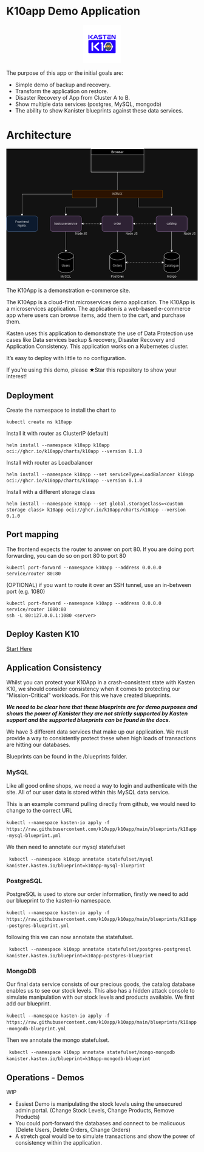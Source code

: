 # K10app Demo Application

<p align="center">
 <img src="K10_StealthApp.png?raw=true" alt="K10App Logo" width="20%" height="20%" />
</p>

The purpose of this app or the initial goals are: 

- Simple demo of backup and recovery.
- Transform the application on restore.
- Disaster Recovery of App from Cluster A to B.
- Show multiple data services (postgres, MySQL, mongodb)
- The ability to show Kanister blueprints against these data services.

# Architecture 

![](K10_app-App%20Logic.png)

The K10App is a demonstration e-commerce site. 

The K10App is a cloud-first microservices demo application. The K10App is a microservices application. The application is a web-based e-commerce app where users can browse items, add them to the cart, and purchase them.

Kasten uses this application to demonstrate the use of Data Protection use cases like Data services backup & recovery, Disaster Recovery and Application Consistency. This application works on a Kubernetes cluster. 

It’s easy to deploy with little to no configuration.

If you’re using this demo, please ★Star this repository to show your interest!
## Deployment

Create the namespace to install the chart to

```shell
kubectl create ns k10app
```

Install it with router as ClusterIP (default)

```shell
helm install --namespace k10app k10app oci://ghcr.io/k10app/charts/k10app --version 0.1.0
```

Install with router as Loadbalancer

```shell
helm install --namespace k10app --set serviceType=LoadBalancer k10app oci://ghcr.io/k10app/charts/k10app --version 0.1.0
```

Install with a different storage class

```shell
helm install --namespace k10app --set global.storageClass=<custom storage class> k10app oci://ghcr.io/k10app/charts/k10app --version 0.1.0
```

## Port mapping

The frontend expects the router to answer on port 80. If you are doing port forwarding, you can do so on port 80 to port 80

```shell
kubectl port-forward --namespace k10app --address 0.0.0.0 service/router 80:80
```

(OPTIONAL) if you want to route it over an SSH tunnel, use an in-between port (e.g. 1080)

```shell
kubectl port-forward --namespace k10app --address 0.0.0.0 service/router 1080:80
ssh -L 80:127.0.0.1:1080 <server>
```

## Deploy Kasten K10

[Start Here](https://docs.kasten.io/latest/install/requirements.html)
## Application Consistency 

Whilst you can protect your K10App in a crash-consistent state with Kasten K10, we should consider consistency when it comes to protecting our "Mission-Critical" workloads. For this we have created blueprints. 

***We need to be clear here that these blueprints are for demo purposes and shows the power of Kanister they are not strictly supported by Kasten support and the supported blueprints can be found in the docs.*** 

We have 3 different data services that make up our application. We must provide a way to consistently protect these when high loads of transactions are hitting our databases. 

Blueprints can be found in the /blueprints folder. 

### MySQL 

Like all good online shops, we need a way to login and authenticate with the site. All of our user data is stored within this MySQL data service. 

This is an example command pulling directly from github, we would need to change to the correct URL 

`kubectl --namespace kasten-io apply -f https://raw.githubusercontent.com/k10app/k10app/main/blueprints/k10app-mysql-blueprint.yml`

We then need to annotate our mysql statefulset 

` kubectl --namespace k10app annotate statefulset/mysql kanister.kasten.io/blueprint=k10app-mysql-blueprint`

### PostgreSQL

PostgreSQL is used to store our order information, firstly we need to add our blueprint to the kasten-io namespace. 

`kubectl --namespace kasten-io apply -f https://raw.githubusercontent.com/k10app/k10app/main/blueprints/k10app-postgres-blueprint.yml`

following this we can now annotate the statefulset.

` kubectl --namespace k10app annotate statefulset/postgres-postgresql kanister.kasten.io/blueprint=k10app-postgres-blueprint`

### MongoDB

Our final data service consists of our precious goods, the catalog database enables us to see our stock levels. This also has a hidden attack console to simulate manipulation with our stock levels and products available. We first add our blueprint. 

`kubectl --namespace kasten-io apply -f https://raw.githubusercontent.com/k10app/k10app/main/blueprints/k10app-mongodb-blueprint.yml`

Then we annotate the mongo statefulset. 

` kubectl --namespace k10app annotate statefulset/mongo-mongodb kanister.kasten.io/blueprint=k10app-mongodb-blueprint`

## Operations - Demos

WIP 

- Easiest Demo is manipulating the stock levels using the unsecured admin portal. (Change Stock Levels, Change Products, Remove Products)
- You could port-forward the databases and connect to be malicuous (Delete Users, Delete Orders, Change Orders)
- A stretch goal would be to simulate transactions and show the power of consistency within the application. 



